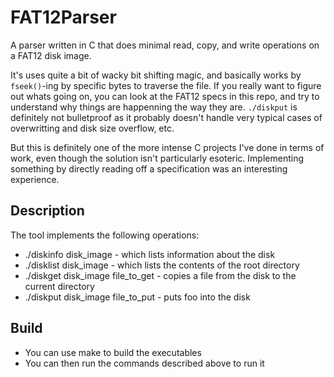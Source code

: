 # FAT12Parser
A parser written in C that does minimal read, copy, and write operations on a FAT12 disk image.

It's uses quite a bit of wacky bit shifting magic, and basically works by `fseek()`-ing by specific
bytes to traverse the file. If you really want to figure out whats going on, you can look at the FAT12 specs in this
repo, and try to understand why things are happenning the way they are. `./diskput` is definitely not
bulletproof as it probably doesn't handle very typical cases of overwritting and disk size overflow, etc.

But this is definitely one of the more intense C projects I've done in terms of work, even though the solution
isn't particularly esoteric. Implementing something by directly reading off a
specification was an interesting experience.
 
## Description
The tool implements the following operations:
  - ./diskinfo disk_image             - which lists information about the disk
  - ./disklist disk_image             - which lists the contents of the root directory
  - ./diskget disk_image file_to_get  - copies a file from the disk to the current directory
  - ./diskput disk_image file_to_put  - puts foo into the disk

## Build
  - You can use make to build the executables
  - You can then run the commands described above to run it

